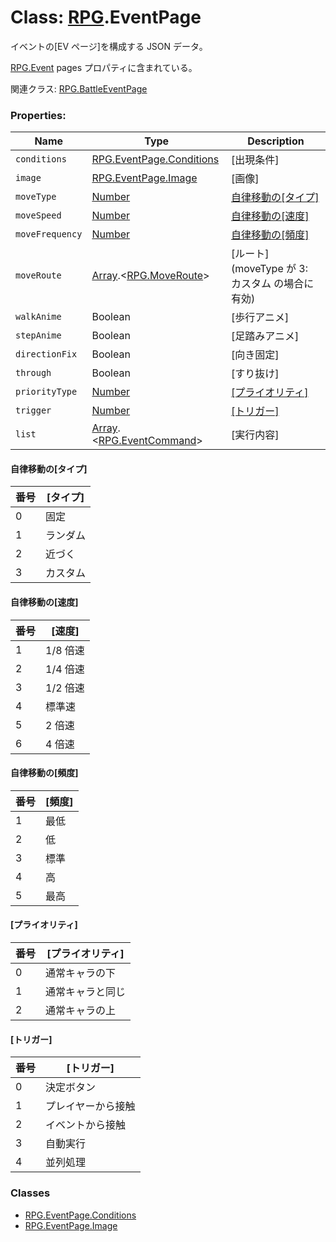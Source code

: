 # Class: [RPG](RPG.md).EventPage

イベントの[EV ページ]を構成する JSON データ。

[RPG.Event](RPG.Event.md) pages プロパティに含まれている。

関連クラス: [RPG.BattleEventPage](RPG.BattleEventPage.md)

### Properties:

| Name            | Type                                                              | Description                                             |
| --------------- | ----------------------------------------------------------------- | ------------------------------------------------------- |
| `conditions`    | [RPG.EventPage.Conditions](RPG.EventPage.Conditions.md)           | [出現条件]                                              |
| `image`         | [RPG.EventPage.Image](RPG.EventPage.Image.md)                     | [画像]                                                  |
| `moveType`      | [Number](Number.md)                                               | [自律移動の[タイプ]](RPG.EventPage.md#自律移動のタイプ) |
| `moveSpeed`     | [Number](Number.md)                                               | [自律移動の[速度]](RPG.EventPage.md#自律移動の速度)     |
| `moveFrequency` | [Number](Number.md)                                               | [自律移動の[頻度]](RPG.EventPage.md#自律移動の頻度)     |
| `moveRoute`     | [Array](Array.md).&lt;[RPG.MoveRoute](RPG.MoveRoute.md)&gt;       | [ルート] \(moveType が 3: カスタム の場合に有効)        |
| `walkAnime`     | Boolean                                                           | [歩行アニメ]                                            |
| `stepAnime`     | Boolean                                                           | [足踏みアニメ]                                          |
| `directionFix`  | Boolean                                                           | [向き固定]                                              |
| `through`       | Boolean                                                           | [すり抜け]                                              |
| `priorityType`  | [Number](Number.md)                                               | [[プライオリティ]](RPG.EventPage.md#プライオリティ)     |
| `trigger`       | [Number](Number.md)                                               | [[トリガー]](RPG.EventPage.md#トリガー)                 |
| `list`          | [Array](Array.md).&lt;[RPG.EventCommand](RPG.EventCommand.md)&gt; | [実行内容]                                              |

#### 自律移動の[タイプ]

| 番号 | [タイプ] |
| ---- | -------- |
| 0    | 固定     |
| 1    | ランダム |
| 2    | 近づく   |
| 3    | カスタム |

#### 自律移動の[速度]

| 番号 | [速度]   |
| ---- | -------- |
| 1    | 1/8 倍速 |
| 2    | 1/4 倍速 |
| 3    | 1/2 倍速 |
| 4    | 標準速   |
| 5    | 2 倍速   |
| 6    | 4 倍速   |

#### 自律移動の[頻度]

| 番号 | [頻度] |
| ---- | ------ |
| 1    | 最低   |
| 2    | 低     |
| 3    | 標準   |
| 4    | 高     |
| 5    | 最高   |

#### [プライオリティ]

| 番号 | [プライオリティ] |
| ---- | ---------------- |
| 0    | 通常キャラの下   |
| 1    | 通常キャラと同じ |
| 2    | 通常キャラの上   |

#### [トリガー]

| 番号 | [トリガー]         |
| ---- | ------------------ |
| 0    | 決定ボタン         |
| 1    | プレイヤーから接触 |
| 2    | イベントから接触   |
| 3    | 自動実行           |
| 4    | 並列処理           |

### Classes

- [RPG.EventPage.Conditions](RPG.EventPage.Conditions.md)
- [RPG.EventPage.Image](RPG.EventPage.Image.md)
